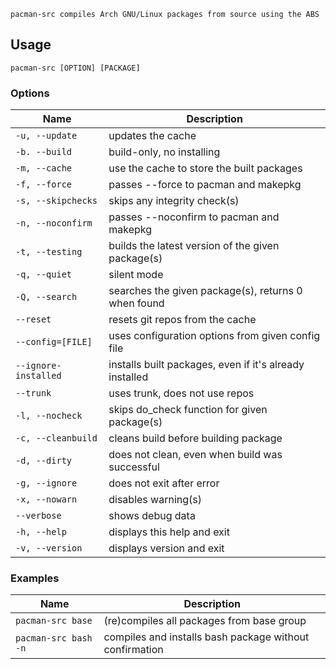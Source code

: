 ```
pacman-src compiles Arch GNU/Linux packages from source using the ABS
```
Usage
-----

```
pacman-src [OPTION] [PACKAGE]
```

### Options

Name | Description
---- | -----------
`-u, --update` | updates the cache
`-b. --build` | build-only, no installing
`-m, --cache` | use the cache to store the built packages
`-f, --force` | passes --force to pacman and makepkg
`-s, --skipchecks` | skips any integrity check(s)
`-n, --noconfirm` | passes --noconfirm to pacman and makepkg
`-t, --testing` | builds the latest version of the given package(s)
`-q, --quiet` | silent mode
`-Q, --search` | searches the given package(s), returns 0 when found
`--reset` | resets git repos from the cache
`--config=[FILE]` | uses configuration options from given config file
`--ignore-installed` | installs built packages, even if it's already installed
`--trunk` | uses trunk, does not use repos
`-l, --nocheck` | skips do_check function for given package(s)
`-c, --cleanbuild` | cleans build before building package
`-d, --dirty` | does not clean, even when build was successful
`-g, --ignore` | does not exit after error
`-x, --nowarn` | disables warning(s)
`--verbose` | shows debug data
`-h, --help` | displays this help and exit
`-v, --version` | displays version and exit

### Examples

Name | Description
---- | -----------
`pacman-src base` | (re)compiles all packages from base group
`pacman-src bash -n` | compiles and installs bash package without confirmation
